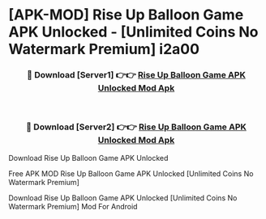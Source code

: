 # [APK-MOD] Rise Up  Balloon Game APK Unlocked - [Unlimited Coins No Watermark Premium] i2a00



<div align="center">
<h3>🔴 Download [Server1] 👉👉 <a href="https://momento.my/?title=Rise_Up__Balloon_Game_APK_Unlocked">Rise Up  Balloon Game APK Unlocked Mod Apk</a></h3><br>

<h3>🔴 Download [Server2] 👉👉 <a href="https://momento.my/?title=Rise_Up__Balloon_Game_APK_Unlocked">Rise Up  Balloon Game APK Unlocked Mod Apk</a></h3>
</div>



Download Rise Up  Balloon Game APK Unlocked 

Free APK MOD Rise Up  Balloon Game APK Unlocked [Unlimited Coins No Watermark Premium]

Download Rise Up  Balloon Game APK Unlocked [Unlimited Coins No Watermark Premium] Mod For Android
